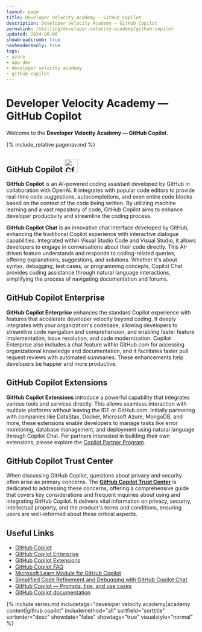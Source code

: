 ```yaml
---
layout: page
title: Developer Velocity Academy — GitHub Copilot
description: Developer Velocity Academy — GitHub Copilot
permalink: /skilling/developer-velocity-academy/github-copilot
updated: 2024-06-06
showbreadcrumb: true
navheadersonly: true
tags:
- azure
- app dev
- developer velocity academy
- github copilot
---
```


# Developer Velocity Academy — GitHub Copilot

Welcome to the **Developer Velocity Academy — GitHub Copilot.**

{% include_relative pagenav.md %}

## GitHub Copilot <img src="https://seeklogo.com/images/G/github-copilot-logo-C25AFBDF08-seeklogo.com.png" alt="CfS Logo" style="width: 35px; height: auto;">

**GitHub Copilot** is an AI-powered coding assistant developed by GitHub in collaboration with OpenAI. It integrates with popular code editors to provide real-time code suggestions, autocompletions, and even entire code blocks based on the context of the code being written. By utilizing machine learning and a vast repository of code, GitHub Copilot aims to enhance developer productivity and streamline the coding process.

**GitHub Copilot Chat** is an innovative chat interface developed by GitHub, enhancing the traditional Copilot experience with interactive dialogue capabilities. Integrated within Visual Studio Code and Visual Studio, it allows developers to engage in conversations about their code directly. This AI-driven feature understands and responds to coding-related queries, offering explanations, suggestions, and solutions. Whether it's about syntax, debugging, test cases, or programming concepts, Copilot Chat provides coding assistance through natural language interactions, simplifying the process of navigating documentation and forums.

## GitHub Copilot Enterprise

**GitHub Copilot Enterprise** enhances the standard Copilot experience with features that accelerate developer velocity beyond coding. It deeply integrates with your organization's codebase, allowing developers to streamline code navigation and comprehension, and enabling faster feature implementation, issue resolution, and code modernization. Copilot Enterprise also includes a chat feature within GitHub.com for accessing organizational knowledge and documentation, and it facilitates faster pull request reviews with automated summaries. These enhancements help developers be happier and more productive.

## GitHub Copilot Extensions

**GitHub Copilot Extensions** introduce a powerful capability that integrates various tools and services directly. This allows seamless interaction with multiple platforms without leaving the IDE or GitHub.com. Initially partnering with companies like DataStax, Docker, Microsoft Azure, MongoDB, and more, these extensions enable developers to manage tasks like error monitoring, database management, and deployment using natural language through Copilot Chat. For partners interested in building their own extensions, please explore the [Copilot Partner Program](https://github.com/features/preview/copilot-partner-program).

## GitHub Copilot Trust Center

When discussing GitHub Copilot, questions about privacy and security often arise as primary concerns. The **[GitHub Copilot Trust Center](https://resources.github.com/copilot-trust-center/)** is dedicated to addressing these concerns, offering a comprehensive guide that covers key considerations and frequent inquiries about using and integrating GitHub Copilot. It delivers vital information on privacy, security, intellectual property, and the product's terms and conditions, ensuring users are well-informed about these critical aspects.

## Useful Links

* [GitHub Copilot](https://resources.github.com/copilot-for-business/)
* [GitHub Copilot Enterprise](https://docs.github.com/en/copilot/github-copilot-enterprise/overview/about-github-copilot-enterprise)
* [GitHub Copilot Extensions](https://github.blog/2024-05-21-introducing-github-copilot-extensions/)
* [GitHub Copilot FAQ](https://github.com/features/copilot#faq)
* [Microsoft Learn Module for GitHub Copilot](https://learn.microsoft.com/en-us/training/modules/introduction-to-github-copilot/)
* [Simplified Code Refinement and Debugging with GitHub Copilot Chat](https://devblogs.microsoft.com/visualstudio/simplified-code-refinement-and-debugging-with-github-copilot-chat/)
* [GitHub Copilot — Prompts, tips, and use cases](https://github.blog/2023-06-20-how-to-write-better-prompts-for-github-copilot/)
* [GitHub Copilot documentation](https://docs.github.com/copilot)

{% include series.md 
    includetags="developer velocity academy|academy content|github copilot" 
    includemethod="all" 
    sortfield="sorttitle" sortorder="desc" showdate="false" 
    showtags="true" visualstyle="normal" 
%}
